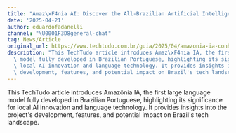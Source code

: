 ```yaml
---
title: "Amaz\xF4nia AI: Discover the All-Brazilian Artificial Intelligence"
date: '2025-04-21'
author: eduardofadanelli
channel: "\U0001F3D8general-chat"
tag: News/Article
original_url: https://www.techtudo.com.br/guia/2025/04/amazonia-ia-conheca-a-inteligencia-artificial-totalmente-brasileira-edsoftwares.ghtml
description: "This TechTudo article introduces Amaz\xF4nia IA, the first large language\
  \ model fully developed in Brazilian Portuguese, highlighting its significance for\
  \ local AI innovation and language technology. It provides insights into the project's\
  \ development, features, and potential impact on Brazil's tech landscape."
---
```


This TechTudo article introduces Amazônia IA, the first large language model fully developed in Brazilian Portuguese, highlighting its significance for local AI innovation and language technology. It provides insights into the project's development, features, and potential impact on Brazil's tech landscape.